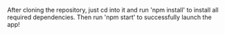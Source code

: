 After cloning the repository, just cd into it and run 'npm install' to install all required dependencies.
Then run 'npm start' to successfully launch the app!